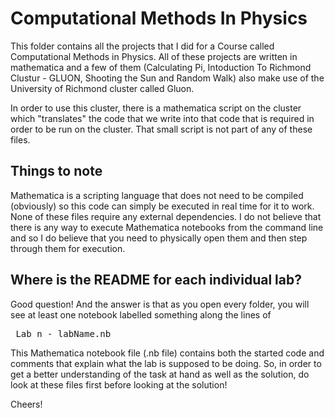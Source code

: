 # Computational Methods In Physics


This folder contains all the projects that I did for a Course called Computational Methods in Physics. All of these projects are written in mathematica and a few of them (Calculating Pi, Intoduction To Richmond Clustur - GLUON, Shooting the Sun and Random Walk) also make use of the University of Richmond cluster called Gluon.

In order to use this cluster, there is a mathematica script on the cluster which "translates" the code that we write into that code that is required in order to be run on the cluster. That small script is not part of any of these files. 

<h2> Things to note </h2>
Mathematica is a scripting language that does not need to be compiled (obviously) so this code can simply be executed in real time for it to work. None of these files require any external dependencies. I do not believe that there is any way to execute Mathematica notebooks from the command line and so I do believe that you need to physically open them and then step through them for execution. 

<h2> Where is the README for each individual lab? </h2> 
Good question! And the answer is that as you open every folder, you will see at least one notebook labelled something along the lines of <pre> Lab n - labName.nb </pre> This Mathematica notebook file (.nb file) contains both the started code and comments that explain what the lab is supposed to be doing. So, in order to get a better understanding of the task at hand as well as the solution, do look at these files first before looking at the solution! 

<p> Cheers! </p> 

